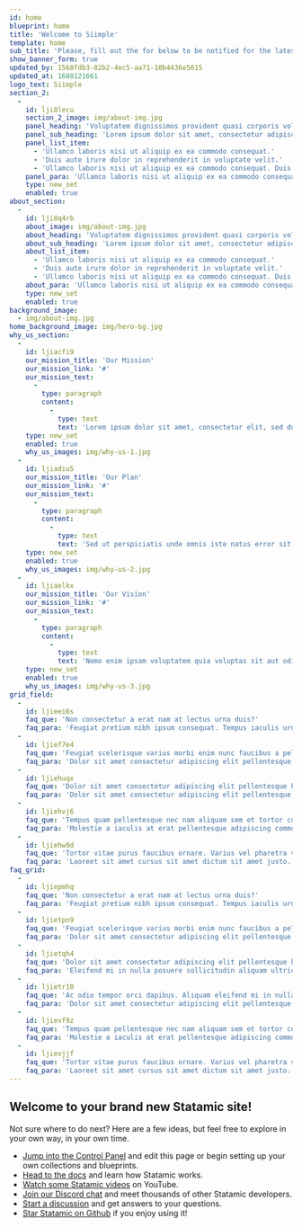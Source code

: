 ```yaml
---
id: home
blueprint: home
title: 'Welcome to Siimple'
template: home
sub_title: 'Please, fill out the for below to be notified for the latest updates!'
show_banner_form: true
updated_by: 1568fdb3-82b2-4ec5-aa71-10b4436e5615
updated_at: 1688121661
logo_text: Siimple
section_2:
  -
    id: lji8lecu
    section_2_image: img/about-img.jpg
    panel_heading: 'Voluptatem dignissimos provident quasi corporis voluptates sit assumenda.'
    panel_sub_heading: 'Lorem ipsum dolor sit amet, consectetur adipiscing elit, sed do eiusmod tempor incididunt ut labore et dolore magna aliqua.'
    panel_list_item:
      - 'Ullamco laboris nisi ut aliquip ex ea commodo consequat.'
      - 'Duis aute irure dolor in reprehenderit in voluptate velit.'
      - 'Ullamco laboris nisi ut aliquip ex ea commodo consequat. Duis aute irure dolor in reprehenderit in voluptate trideta storacalaperda mastiro dolore eu fugiat nulla pariatur.'
    panel_para: 'Ullamco laboris nisi ut aliquip ex ea commodo consequat. Duis aute irure dolor in reprehenderit in voluptate velit esse cillum dolore eu fugiat nulla pariatur. Excepteur sint occaecat cupidatat non proident, sunt in culpa qui officia deserunt mollit anim id est laborum'
    type: new_set
    enabled: true
about_section:
  -
    id: lji8q4rb
    about_image: img/about-img.jpg
    about_heading: 'Voluptatem dignissimos provident quasi corporis voluptates sit assumenda.'
    about_sub_heading: 'Lorem ipsum dolor sit amet, consectetur adipiscing elit, sed do eiusmod tempor incididunt ut labore et dolore magna aliqua.'
    about_list_item:
      - 'Ullamco laboris nisi ut aliquip ex ea commodo consequat.'
      - 'Duis aute irure dolor in reprehenderit in voluptate velit.'
      - 'Ullamco laboris nisi ut aliquip ex ea commodo consequat. Duis aute irure dolor in reprehenderit in voluptate trideta storacalaperda mastiro dolore eu fugiat nulla pariatur.'
    about_para: 'Ullamco laboris nisi ut aliquip ex ea commodo consequat. Duis aute irure dolor in reprehenderit in voluptate velit esse cillum dolore eu fugiat nulla pariatur. Excepteur sint occaecat cupidatat non proident, sunt in culpa qui officia deserunt mollit anim id est laborum'
    type: new_set
    enabled: true
background_image:
  - img/about-img.jpg
home_background_image: img/hero-bg.jpg
why_us_section:
  -
    id: ljiacfi9
    our_mission_title: 'Our Mission'
    our_mission_link: '#'
    our_mission_text:
      -
        type: paragraph
        content:
          -
            type: text
            text: 'Lorem ipsum dolor sit amet, consectetur elit, sed do eiusmod tempor ut labore et dolore magna aliqua. Ut enim ad minim veniam, quis nostrud exercitation ullamco laboris nisi ut aliquip ex ea commodo consequat.'
    type: new_set
    enabled: true
    why_us_images: img/why-us-1.jpg
  -
    id: ljiadiu5
    our_mission_title: 'Our Plan'
    our_mission_link: '#'
    our_mission_text:
      -
        type: paragraph
        content:
          -
            type: text
            text: 'Sed ut perspiciatis unde omnis iste natus error sit voluptatem doloremque laudantium, totam rem aperiam, eaque ipsa quae ab illo inventore veritatis et quasi architecto beatae vitae dicta sunt explicabo.'
    type: new_set
    enabled: true
    why_us_images: img/why-us-2.jpg
  -
    id: ljiaelkx
    our_mission_title: 'Our Vision'
    our_mission_link: '#'
    our_mission_text:
      -
        type: paragraph
        content:
          -
            type: text
            text: 'Nemo enim ipsam voluptatem quia voluptas sit aut odit aut fugit, sed quia magni dolores eos qui ratione voluptatem sequi nesciunt Neque porro quisquam est, qui dolorem ipsum quia dolor sit amet.'
    type: new_set
    enabled: true
    why_us_images: img/why-us-3.jpg
grid_field:
  -
    id: ljieei6s
    faq_que: 'Non consectetur a erat nam at lectus urna duis?'
    faq_para: 'Feugiat pretium nibh ipsum consequat. Tempus iaculis urna id volutpat lacus laoreet non curabitur gravida. Venenatis lectus magna fringilla urna porttitor rhoncus dolor purus non.'
  -
    id: ljief7e4
    faq_que: 'Feugiat scelerisque varius morbi enim nunc faucibus a pellentesque?'
    faq_para: 'Dolor sit amet consectetur adipiscing elit pellentesque habitant morbi. Id interdum velit laoreet id donec ultrices. Fringilla phasellus faucibus scelerisque eleifend donec pretium. Est pellentesque elit ullamcorper dignissim. Mauris ultrices eros in cursus turpis massa tincidunt dui.'
  -
    id: ljiehuqx
    faq_que: 'Dolor sit amet consectetur adipiscing elit pellentesque habitant morbi?'
    faq_para: 'Dolor sit amet consectetur adipiscing elit pellentesque habitant morbi. Id interdum velit laoreet id donec ultrices. Fringilla phasellus faucibus scelerisque eleifend donec pretium. Est pellentesque elit ullamcorper dignissim. Mauris ultrices eros in cursus turpis massa tincidunt dui.'
  -
    id: ljiehvj6
    faq_que: 'Tempus quam pellentesque nec nam aliquam sem et tortor consequat?'
    faq_para: 'Molestie a iaculis at erat pellentesque adipiscing commodo. Dignissim suspendisse in est ante in. Nunc vel risus commodo viverra maecenas accumsan. Sit amet nisl suscipit adipiscing bibendum est. Purus gravida quis blandit turpis cursus in'
  -
    id: ljiehw9d
    faq_que: 'Tortor vitae purus faucibus ornare. Varius vel pharetra vel turpis nunc eget lorem dolor?'
    faq_para: 'Laoreet sit amet cursus sit amet dictum sit amet justo. Mauris vitae ultricies leo integer malesuada nunc vel. Tincidunt eget nullam non nisi est sit amet. Turpis nunc eget lorem dolor sed. Ut venenatis tellus in metus vulputate eu scelerisque. Pellentesque diam volutpat commodo sed egestas egestas fringilla phasellus faucibus. Nibh tellus molestie nunc non blandit massa enim nec.'
faq_grid:
  -
    id: ljiepmhq
    faq_que: 'Non consectetur a erat nam at lectus urna duis?'
    faq_para: 'Feugiat pretium nibh ipsum consequat. Tempus iaculis urna id volutpat lacus laoreet non curabitur gravida. Venenatis lectus magna fringilla urna porttitor rhoncus dolor purus non.'
  -
    id: ljietpn9
    faq_que: 'Feugiat scelerisque varius morbi enim nunc faucibus a pellentesque?'
    faq_para: 'Dolor sit amet consectetur adipiscing elit pellentesque habitant morbi. Id interdum velit laoreet id donec ultrices. Fringilla phasellus faucibus scelerisque eleifend donec pretium. Est pellentesque elit ullamcorper dignissim. Mauris ultrices eros in cursus turpis massa tincidunt dui.'
  -
    id: ljietqh4
    faq_que: 'Dolor sit amet consectetur adipiscing elit pellentesque habitant morbi?'
    faq_para: 'Eleifend mi in nulla posuere sollicitudin aliquam ultrices sagittis orci. Faucibus pulvinar elementum integer enim. Sem nulla pharetra diam sit amet nisl suscipit. Rutrum tellus pellentesque eu tincidunt. Lectus urna duis convallis convallis tellus. Urna molestie at elementum eu facilisis sed odio morbi quis'
  -
    id: ljietr10
    faq_que: 'Ac odio tempor orci dapibus. Aliquam eleifend mi in nulla?'
    faq_para: 'Dolor sit amet consectetur adipiscing elit pellentesque habitant morbi. Id interdum velit laoreet id donec ultrices. Fringilla phasellus faucibus scelerisque eleifend donec pretium. Est pellentesque elit ullamcorper dignissim. Mauris ultrices eros in cursus turpis massa tincidunt dui.'
  -
    id: ljievf9z
    faq_que: 'Tempus quam pellentesque nec nam aliquam sem et tortor consequat?'
    faq_para: 'Molestie a iaculis at erat pellentesque adipiscing commodo. Dignissim suspendisse in est ante in. Nunc vel risus commodo viverra maecenas accumsan. Sit amet nisl suscipit adipiscing bibendum est. Purus gravida quis blandit turpis cursus in'
  -
    id: ljievjjf
    faq_que: 'Tortor vitae purus faucibus ornare. Varius vel pharetra vel turpis nunc eget lorem dolor?'
    faq_para: 'Laoreet sit amet cursus sit amet dictum sit amet justo. Mauris vitae ultricies leo integer malesuada nunc vel. Tincidunt eget nullam non nisi est sit amet. Turpis nunc eget lorem dolor sed. Ut venenatis tellus in metus vulputate eu scelerisque. Pellentesque diam volutpat commodo sed egestas egestas fringilla phasellus faucibus. Nibh tellus molestie nunc non blandit massa enim nec.'
---
```

## Welcome to your brand new Statamic site!

Not sure where to do next? Here are a few ideas, but feel free to explore in your own way, in your own time.

- [Jump into the Control Panel](/cp) and edit this page or begin setting up your own collections and blueprints.
- [Head to the docs](https://statamic.dev) and learn how Statamic works.
- [Watch some Statamic videos](https://youtube.com/statamic) on YouTube.
- [Join our Discord chat](https://statamic.com/discord) and meet thousands of other Statamic developers.
- [Start a discussion](https://github.com/statamic/cms/discussions) and get answers to your questions.
- [Star Statamic on Github](https://github.com/statamic/cms) if you enjoy using it!
